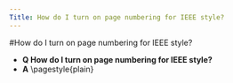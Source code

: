 ```yaml
---
Title: How do I turn on page numbering for IEEE style?
---
```

#How do I turn on page numbering for IEEE style?
- **Q How do I turn on page numbering for IEEE style?**
- **A** \\pagestyle{plain}

